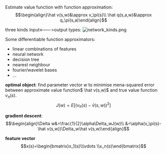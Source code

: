 Estimate value function with function approximation:
$$\begin{align}\hat v(s,w)&\approx v_\pi(s)\\
\hat q(s,a,w)&\approx  q_\pi(s,a)\end{align}$$

three kinds input<--->output types:
![network_kinds.png](https://cdn.jsdelivr.net/gh/YeeKal/img_land/blog/notes_img_backup/reinforcement_learning/imgs/network_kinds.png)

Some differentiable function approximators:
- linear combinations of features
- neural network
- decision tree
- nearest neighbour
- fourier/wavelet bases
- ...

**optimal object**: find parameter vector $w$ to minimise mena-squared error between approximate value function$ \hat v(s,w)$ and true value function $v_\pi(s)$.
$$J(w)=E[(v_\pi(s)-\hat v(s,w))^2]$$

**gradient descent**:
$$\begin{align}\Delta w&=\frac{1}{2}\alpha\Delta_wJ(w)\\
&=\alpha(v_\pi(s)-\hat v(s,w))\Delta_w\hat v(s,w)\end{align}$$

**feature vector**
$$x(s)=\begin{bmatrix}x_1(s)\\\vdots \\x_n(s)\end{bmatrix}$$
